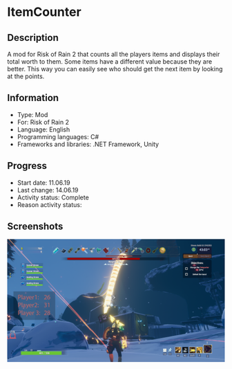 # ItemCounter
 
## Description
A mod for Risk of Rain 2 that counts all the players items and displays their total worth to them.
Some items have a different value because they are better.
This way you can easily see who should get the next item by looking at the points.


## Information
- Type: Mod
- For: Risk of Rain 2
- Language: English
- Programming languages: C#
- Frameworks and libraries: .NET Framework, Unity


## Progress
- Start date: 11.06.19
- Last change: 14.06.19
- Activity status: Complete
- Reason activity status: 


## Screenshots
![](/Screenshots/Game.png)
